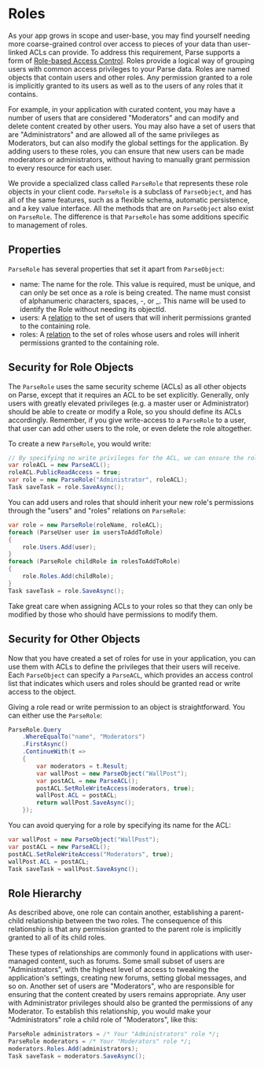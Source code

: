 # Roles

As your app grows in scope and user-base, you may find yourself needing more coarse-grained control over access to pieces of your data than user-linked ACLs can provide. To address this requirement, Parse supports a form of [Role-based Access Control](http://en.wikipedia.org/wiki/Role-based_access_control). Roles provide a logical way of grouping users with common access privileges to your Parse data. Roles are named objects that contain users and other roles.  Any permission granted to a role is implicitly granted to its users as well as to the users of any roles that it contains.

For example, in your application with curated content, you may have a number of users that are considered "Moderators" and can modify and delete content created by other users.  You may also have a set of users that are "Administrators" and are allowed all of the same privileges as Moderators, but can also modify the global settings for the application. By adding users to these roles, you can ensure that new users can be made moderators or administrators, without having to manually grant permission to every resource for each user.

We provide a specialized class called `ParseRole` that represents these role objects in your client code.  `ParseRole` is a subclass of `ParseObject`, and has all of the same features, such as a flexible schema, automatic persistence, and a key value interface.  All the methods that are on `ParseObject` also exist on `ParseRole`.  The difference is that `ParseRole` has some additions specific to management of roles.

## Properties

`ParseRole` has several properties that set it apart from `ParseObject`:

*   name: The name for the role.  This value is required, must be unique, and can only be set once as a role is being created.  The name must consist of alphanumeric characters, spaces, -, or _.  This name will be used to identify the Role without needing its objectId.
*   users: A [relation](#objects-pointers) to the set of users that will inherit permissions granted to the containing role.
*   roles: A [relation](#objects-pointers) to the set of roles whose users and roles will inherit permissions granted to the containing role.

## Security for Role Objects

The `ParseRole` uses the same security scheme (ACLs) as all other objects on Parse, except that it requires an ACL to be set explicitly. Generally, only users with greatly elevated privileges (e.g. a master user or Administrator) should be able to create or modify a Role, so you should define its ACLs accordingly.  Remember, if you give write-access to a `ParseRole` to a user, that user can add other users to the role, or even delete the role altogether.

To create a new `ParseRole`, you would write:

````cs
// By specifying no write privileges for the ACL, we can ensure the role cannot be altered.
var roleACL = new ParseACL();
roleACL.PublicReadAccess = true;
var role = new ParseRole("Administrator", roleACL);
Task saveTask = role.SaveAsync();
````

You can add users and roles that should inherit your new role's permissions through the "users" and "roles" relations on `ParseRole`:

````cs
var role = new ParseRole(roleName, roleACL);
foreach (ParseUser user in usersToAddToRole)
{
    role.Users.Add(user);
}
foreach (ParseRole childRole in rolesToAddToRole)
{
    role.Roles.Add(childRole);
}
Task saveTask = role.SaveAsync();
````

Take great care when assigning ACLs to your roles so that they can only be modified by those who should have permissions to modify them.

## Security for Other Objects

Now that you have created a set of roles for use in your application, you can use them with ACLs to define the privileges that their users will receive. Each `ParseObject` can specify a `ParseACL`, which provides an access control list that indicates which users and roles should be granted read or write access to the object.

Giving a role read or write permission to an object is straightforward.  You can either use the `ParseRole`:

````cs
ParseRole.Query
    .WhereEqualTo("name", "Moderators")
    .FirstAsync()
    .ContinueWith(t =>
    {
        var moderators = t.Result;
        var wallPost = new ParseObject("WallPost");
        var postACL = new ParseACL();
        postACL.SetRoleWriteAccess(moderators, true);
        wallPost.ACL = postACL;
        return wallPost.SaveAsync();
    });
````

You can avoid querying for a role by specifying its name for the ACL:

````cs
var wallPost = new ParseObject("WallPost");
var postACL = new ParseACL();
postACL.SetRoleWriteAccess("Moderators", true);
wallPost.ACL = postACL;
Task saveTask = wallPost.SaveAsync();
````

## Role Hierarchy

As described above, one role can contain another, establishing a parent-child relationship between the two roles. The consequence of this relationship is that any permission granted to the parent role is implicitly granted to all of its child roles.

These types of relationships are commonly found in applications with user-managed content, such as forums. Some small subset of users are "Administrators", with the highest level of access to tweaking the application's settings, creating new forums, setting global messages, and so on. Another set of users are "Moderators", who are responsible for ensuring that the content created by users remains appropriate. Any user with Administrator privileges should also be granted the permissions of any Moderator. To establish this relationship, you would make your "Administrators" role a child role of "Moderators", like this:

````cs
ParseRole administrators = /* Your "Administrators" role */;
ParseRole moderators = /* Your "Moderators" role */;
moderators.Roles.Add(administrators);
Task saveTask = moderators.SaveAsync();
````
